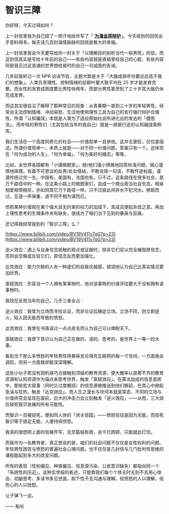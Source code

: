 # 智识三障

你好呀，今天过得如何？

上一封信里我为自己捏了一把汗地给你写了「 [**为潘金莲辩护**](%E4%B8%BA%E6%BD%98%E9%87%91%E8%8E%B2%E8%BE%A9%E6%8A%A4%20a22e79bcc51e4d878f3567feec9fcf46.md)」。今天收到的回信出乎意料得多。每天读几百封温情脉脉的回信是极大的幸福。

上一封信里我说今天要写给你一封关于「以理解目的剖析当代一些男性」的信。而这封信其实是写给十年前的自己——有些内容就是直插曾经自己的心脏，有些内容则是我见过这诡谲的世界想给彼时的自己一句诚恳的告诫。

几年前我听过一次 NPR 访谈节目，主题大致是关于「大脑成熟年份要远远高于我们的想象」。人类负责理性、控制情绪的前额叶要大致平均在 25 岁才能发育完整。而女性的发育成熟度要比男性快两年，而部分男性甚至到了三十岁其大脑仍未完成发育。

而这其实很自洽了解释了那种常见的现象：从青春期一直到三十岁的年轻男性，经常会无法控制情绪、冲动易怒、生涩地使用理性工具为自己的言行强行辩护合理性。所谓「认知偏误」本就是人类为了适应原始社会所进化出的发达的「捷思法」，而年轻的男性们（尤其包括当年的我自己）就是一部部行走的认知偏误案例库。

我们生活在一个高度同质化的社会——价值观单一且排他。这并无褒贬，仅仅是描述。所谓价值观单一，本质上就是——对于同一价值问题，答案只有一个。这体现在「何为成功的人生」、「何为幸福」、「何为美好的婚恋」等等。

比如，全世界各国都有「小镇做题家」，她/他们谨小慎微地回答标准问题，细心谨慎地择偶，有着不可思议的处男/处女情结，不敢说错一句话，不敢忤逆权威，谨遵传统过完一生。中国有，美国有，法国也有。只不过，这条路径在很多社会，是万千路径中的一种。在这条小路上的做题家们，自成一个商业政治社会生态，相亲相爱相恨相杀，亦如同其它万千路径一样。只不过彼此间井水不犯河水。擦肩而过，互道一声保重，道不同不相为谋而已。

但若某种价值观在某个强大且无约束的权力的加成下，其成员便起杀伐之意。再加上理性思考的生理条件尚有缺失，便成为了咱们当下见到的暴戾与狂躁。

还记得我经常提到的「智识三障」么？

[https://www.bilibili.com/video/BV19V411v7qG?p=23](https://www.bilibili.com/video/BV19V411v7qG?p=23)

逆火效应：遇上与自身信念抵触的观点或证据时，除非它们足以完全摧毁原信念，否则会忽略或反驳它们，原信念反而更加强化。

达克效应：能力欠缺的人有一种虚幻的自我优越感，错误地认为自己比真实情况更加优秀。

禀赋效应：形容当一个人拥有某事物时，他对该事物的价值评估要大于没有拥有该事物时。

我现在反观当年的自己，几乎三者全占：

逆火效应：我曾为立场而寻找论证，而非论证后确定立场。立场不同，则立即逆火，陷入因无能而导致的愤怒。

达克效应：我曾在书斋读过一点点皮毛而认为自己可以俾睨天下。

禀赋效应：我曾下意识认为自己正在做的、读的、思考的，是世界上一等一的大事。

看到当下那么多愤怒的年轻男性用暴戾言论填充互联网的每一寸空间，一方面我会调侃，但另一方面我却能深深理解。

这些小伙子若没有因机缘巧合接触到顶级的教育资源，便大概率以良莠不齐的教育资源和认知资源作为锚点来思考世界，触发「禀赋效应」。在算法加成的信息茧房中，那些宏大叙事（同时又过度概括）的信息源被推送到他们眼前，在其心中掀起急湍与狂热，触发「达克效应」。而人生之漫长与坎坷本就是常态，不同的立场与价值终究会呈现在面前，巨大的冲击力会立刻触发「逆火效应」——从而，三大效应锁死智识发展的所有可能性。

而智识一旦被锁死，便如同人体的「闭关锁国」——愤怒往往是因为无能，而锁死智识等于锁定无能，人便持续愤怒。

我真的很想把上面的信展开写，无奈篇幅有限，且今日困顿，只能就此打住。

而我作为一名教育者，真正想说的是，咱们的社会问题不仅仅是女性权利的问题、年轻男性困苦与愤怒的普遍社会心理问题，也不仅仅是几封信与几门批判性思维的课程能起到多大的改变问题。

所有的表现（性别偏见、种族偏见、信息源污染、公民意识缺失）都指向同一个「系统性的压迫」。这种玄学般的表述，只能靠我们每个个体无时无刻不去用心体会、动脑思考、多读书多见世面，耐下性子去沟通与理解。给愤怒的人以理解，给伤心的人以抚慰。

让子弹飞一会。

—— 船长